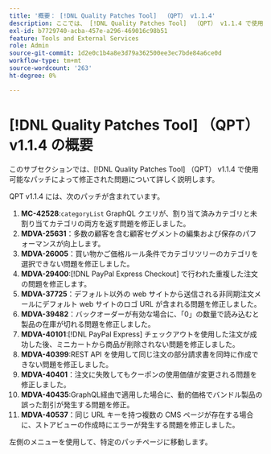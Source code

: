 ```yaml
---
title: '概要： [!DNL Quality Patches Tool]  （QPT） v1.1.4'
description: ここでは、 [!DNL Quality Patches Tool]  （QPT） v1.1.4 で使用可能なパッチによって修正された問題について詳しく説明します。
exl-id: b7729740-acba-457e-a296-469016c98b51
feature: Tools and External Services
role: Admin
source-git-commit: 1d2e0c1b4a8e3d79a362500ee3ec7bde84a6ce0d
workflow-type: tm+mt
source-wordcount: '263'
ht-degree: 0%

---
```


# [!DNL Quality Patches Tool] （QPT） v1.1.4 の概要

このサブセクションでは、[!DNL Quality Patches Tool] （QPT） v1.1.4 で使用可能なパッチによって修正された問題について詳しく説明します。

QPT v1.1.4 には、次のパッチが含まれています。

1. **MC-42528**:`categoryList` GraphQL クエリが、割り当て済みカテゴリと未割り当てカテゴリの両方を返す問題を修正しました。
1. **MDVA-25631**：多数の顧客を含む顧客セグメントの編集および保存のパフォーマンスが向上します。
1. **MDVA-26005**：買い物かご価格ルール条件でカテゴリツリーのカテゴリを選択できない問題を修正しました。
1. **MDVA-29400**:[!DNL PayPal Express Checkout] で行われた重複した注文の問題を修正します。
1. **MDVA-37725**：デフォルト以外の web サイトから送信される非同期注文メールにデフォルト web サイトのロゴ URL が含まれる問題を修正しました。
1. **MDVA-39482**：バックオーダーが有効な場合に、「0」の数量で読み込むと製品の在庫が切れる問題を修正しました。
1. **MDVA-40101**:[!DNL PayPal Express] チェックアウトを使用した注文が成功した後、ミニカートから商品が削除されない問題を修正しました。
1. **MDVA-40399**:REST API を使用して同じ注文の部分請求書を同時に作成できない問題を修正しました。
1. **MDVA-40401**：注文に失敗してもクーポンの使用価値が変更される問題を修正しました。
1. **MDVA-40435**:GraphQL経由で適用した場合に、動的価格でバンドル製品の誤った割引が発生する問題を修正。
1. **MDVA-40537**：同じ URL キーを持つ複数の CMS ページが存在する場合に、ストアビューの作成時にエラーが発生する問題を修正しました。

左側のメニューを使用して、特定のパッチページに移動します。
